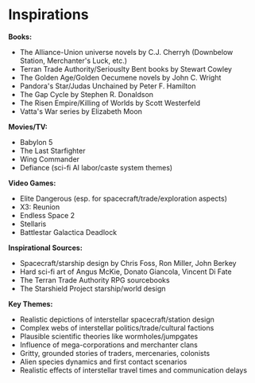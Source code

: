 # Inspirations

**Books:**

- The Alliance-Union universe novels by C.J. Cherryh (Downbelow Station, Merchanter's Luck, etc.)
- Terran Trade Authority/Seriouslty Bent books by Stewart Cowley
- The Golden Age/Golden Oecumene novels by John C. Wright 
- Pandora's Star/Judas Unchained by Peter F. Hamilton
- The Gap Cycle by Stephen R. Donaldson
- The Risen Empire/Killing of Worlds by Scott Westerfeld
- Vatta's War series by Elizabeth Moon

**Movies/TV:**

- Babylon 5 
- The Last Starfighter
- Wing Commander
- Defiance (sci-fi AI labor/caste system themes)

**Video Games:**

- Elite Dangerous (esp. for spacecraft/trade/exploration aspects)
- X3: Reunion
- Endless Space 2
- Stellaris 
- Battlestar Galactica Deadlock

**Inspirational Sources:**

- Spacecraft/starship design by Chris Foss, Ron Miller, John Berkey
- Hard sci-fi art of Angus McKie, Donato Giancola, Vincent Di Fate
- The Terran Trade Authority RPG sourcebooks
- The Starshield Project starship/world design

**Key Themes:**

- Realistic depictions of interstellar spacecraft/station design
- Complex webs of interstellar politics/trade/cultural factions  
- Plausible scientific theories like wormholes/jumpgates
- Influence of mega-corporations and merchanter clans
- Gritty, grounded stories of traders, mercenaries, colonists
- Alien species dynamics and first contact scenarios
- Realistic effects of interstellar travel times and communication delays

